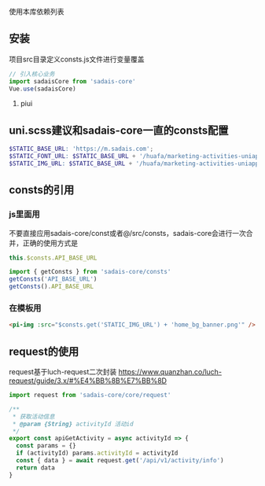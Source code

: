 使用本库依赖列表

## 安装

项目src目录定义consts.js文件进行变量覆盖

```js
// 引入核心业务
import sadaisCore from 'sadais-core'
Vue.use(sadaisCore)
```

1. piui


## uni.scss建议和sadais-core一直的consts配置

```scss
$STATIC_BASE_URL: 'https://m.sadais.com';
$STATIC_FONT_URL: $STATIC_BASE_URL + '/huafa/marketing-activities-uniapp/static/font/';
$STATIC_IMG_URL: $STATIC_BASE_URL + '/huafa/marketing-activities-uniapp/static/img/';
```


## consts的引用
### js里面用

不要直接应用sadais-core/const或者@/src/consts，sadais-core会进行一次合并，正确的使用方式是

```js
this.$consts.API_BASE_URL

import { getConsts } from 'sadais-core/consts'
getConsts('API_BASE_URL')
getConsts().API_BASE_URL
```

### 在模板用
```html
<pi-img :src="$consts.get('STATIC_IMG_URL') + 'home_bg_banner.png'" />
```


## request的使用

request基于luch-request二次封装
https://www.quanzhan.co/luch-request/guide/3.x/#%E4%BB%8B%E7%BB%8D

```js
import request from 'sadais-core/core/request'

/**
 * 获取活动信息
 * @param {String} activityId 活动id
 */
export const apiGetActivity = async activityId => {
  const params = {}
  if (activityId) params.activityId = activityId
  const { data } = await request.get('/api/v1/activity/info')
  return data
}
```
